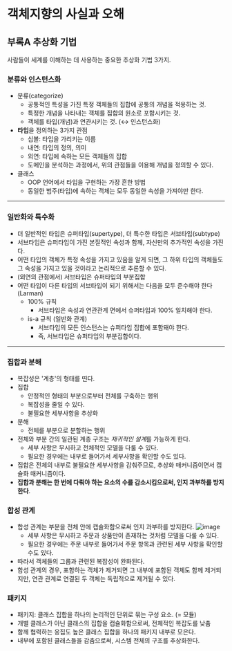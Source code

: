 # 객체지향의 사실과 오해

## **부록A** 추상화 기법

사람들이 세계를 이해하는 데 사용하는 중요한 추상화 기법 3가지.

### 분류와 인스턴스화
- 분류(categorize)
  - 공통적인 특성을 가진 특정 객체들의 집합에 공통의 개념을 적용하는 것.
  - 특정한 개념을 나타내는 객체를 집합의 원소로 포함시키는 것.
  - 객체를 타입(개념)과 연관시키는 것. (↔︎ 인스턴스화)
- **타입**을 정의하는 3가지 관점
  - 심볼: 타입을 가리키는 이름
  - 내연: 타입의 정의, 의미
  - 외연: 타입에 속하는 모든 객체들의 집합
  - 도메인을 분석하는 과정에서, 위의 관점들을 이용해 개념을 정의할 수 있다.
- 클래스
  - OOP 언어에서 타입을 구현하는 가장 흔한 방법
  - 동일한 범주(타입)에 속하는 객체는 모두 동일한 속성을 가져야만 한다.


---
### 일반화와 특수화
- 더 일반적인 타입은 슈퍼타입(supertype), 더 특수한 타입은 서브타입(subtype)
- 서브타입은 슈퍼타입이 가진 본질적인 속성과 함께, 자신만의 추가적인 속성을 가진다.
- 어떤 타입의 객체가 특정 속성을 가지고 있음을 알게 되면, 그 하위 타입의 객체들도 그 속성을 가지고 있을 것이라고 논리적으로 추론할 수 있다.
- (외연의 관점에서) 서브타입은 슈퍼타입의 부분집합
- 어떤 타입이 다른 타입의 서브타입이 되기 위해서는 다음을 모두 준수해야 한다 (Larman)
  - 100% 규칙
    - 서브타입은 속성과 연관관계 면에서 슈퍼타입과 100% 일치해야 한다.
  - is-a 규칙 (일반화 관계)
    - 서브타입의 모든 인스턴스는 슈퍼타입 집합에 포함돼야 한다.
    - 즉, 서브타입은 슈퍼타입의 부분집합이다.


---
### 집합과 분해
- 복잡성은 '계층'의 형태를 띤다.
- 집합
  - 안정적인 형태의 부분으로부터 전체를 구축하는 행위
  - 복잡성을 줄일 수 있다.
  - 불필요한 세부사항을 추상화
- 분해
  - 전체를 부분으로 분할하는 행위
- 전체와 부분 간의 일관된 계층 구조는 *재귀적인 설계*를 가능하게 한다.
  - 세부 사항은 무시하고 전체적인 모델을 다룰 수 있다.
  - 필요한 경우에는 내부로 들어가서 세부사항을 확인할 수도 있다.
- 집합은 전체의 내부로 불필요한 세부사항을 감춰주므로, 추상화 매커니즘이면서 캡슐화 매커니즘이다.
- **집합과 분해는 한 번에 다뤄야 하는 요소의 수를 감소시킴으로써, 인지 과부하를 방지한다**.

### 합성 관계
- 합성 관계는 부분을 전체 안에 캡슐화함으로써 인지 과부하를 방지한다.
![image](https://user-images.githubusercontent.com/26949964/70722465-af9f9000-1d3a-11ea-87ce-034cbf5b2086.png)
  - 세부 사항은 무시하고 주문과 상품만이 존재하는 것처럼 모델을 다룰 수 있다.
  - 필요한 경우에는 주문 내부로 들어가서 주문 항목과 관련된 세부 사항을 확인할 수도 있다.
- 따라서 객체들의 그룹과 관련된 복잡성이 완화된다.
- 합성 관계의 경우, 포함하는 객체가 제거되면 그 내부에 포함된 객체도 함께 제거되지만, 연관 관계로 연결된 두 객체는 독립적으로 제거될 수 있다.

### 패키지
- 패키지: 클래스 집합을 하나의 논리적인 단위로 묶는 구성 요소. (= 모듈)
- 개별 클래스가 아닌 클래스의 집합을 캡슐화함으로써, 전체적인 복잡도를 낮춤
- 함께 협력하는 응집도 높은 클래스 집합을 하나의 패키지 내부로 모은다.
- 내부에 포함된 클래스들을 감춤으로써, 시스템 전체의 구조를 추상화한다.